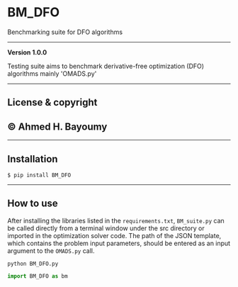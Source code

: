 # BM_DFO
Benchmarking suite for DFO algorithms

---

**Version 1.0.0**

Testing suite aims to benchmark derivative-free optimization (DFO) algorithms mainly 'OMADS.py'


---
## License & copyright

© Ahmed H. Bayoumy 
---
---
## Installation

```commandline
$ pip install BM_DFO
```
---
## How to use

After installing the libraries listed in the `requirements.txt`, `BM_suite.py` can be called directly from a 
terminal window under the src directory or imported in the optimization solver code. The path of the JSON template, 
which contains the problem input parameters, should be entered as an input argument to the `OMADS.py` call. 

```commandline
python BM_DFO.py
```

```OMADS.py
import BM_DFO as bm
```

